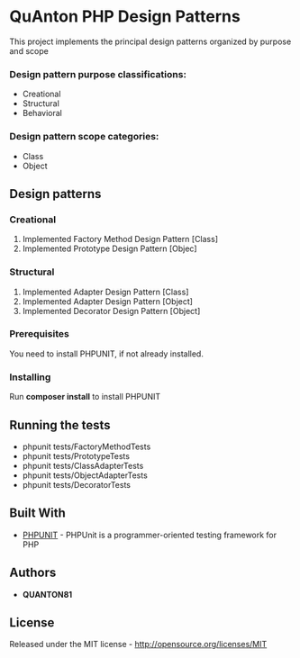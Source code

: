 # QuAnton PHP Design Patterns

This project implements the principal design patterns organized by purpose and scope

### Design pattern purpose classifications:

* Creational
* Structural
* Behavioral

### Design pattern scope categories:

* Class
* Object

## Design patterns

### Creational

1. Implemented Factory Method Design Pattern [Class]
2. Implemented Prototype Design Pattern [Objec]

### Structural

1. Implemented Adapter Design Pattern [Class]
2. Implemented Adapter Design Pattern [Object]
3. Implemented Decorator Design Pattern [Object]

### Prerequisites

You need to install PHPUNIT, if not already installed.

### Installing

Run **composer install** to install PHPUNIT

## Running the tests

* phpunit tests/FactoryMethodTests
* phpunit tests/PrototypeTests
* phpunit tests/ClassAdapterTests
* phpunit tests/ObjectAdapterTests
* phpunit tests/DecoratorTests

## Built With

* [PHPUNIT](https://phpunit.de/) - PHPUnit is a programmer-oriented testing framework for PHP

## Authors

* **QUANTON81**

## License

Released under the MIT license - http://opensource.org/licenses/MIT
